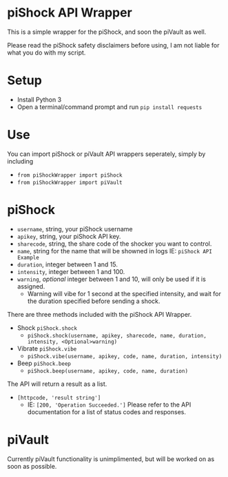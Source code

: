 # piShock API Wrapper
This is a simple wrapper for the piShock, and soon the piVault as well.

Please read the piShock safety disclaimers before using, I am not liable for what you do with my script.

# Setup
* Install Python 3
* Open a terminal/command prompt and run `pip install requests`

# Use
You can import piShock or piVault API wrappers seperately, simply by including 
* `from piShockWrapper import piShock`
* `from piShockWrapper import piVault`

# piShock
* `username`, string, your piShock username
* `apikey`, string, your piShock API key.
* `sharecode`, string, the share code of the shocker you want to control.
* `name`, string for the name that will be showned in logs IE: `piShock API Example`
* `duration`, integer between 1 and 15.
* `intensity`, integer between 1 and 100.
* `warning`, *optional* integer between 1 and 10, will only be used if it is assigned.
  - Warning will vibe for 1 second at the specified intensity, and wait for the duration specified before sending a shock.

There are three methods included with the piShock API Wrapper.
* Shock `piShock.shock`
  - `piShock.shock(username, apikey, sharecode, name, duration, intensity, <Optional>warning)`
* Vibrate `piShock.vibe`
  - `piShock.vibe(username, apikey, code, name, duration, intensity)`
* Beep `piShock.beep`
  - `piShock.beep(username, apikey, code, name, duration)`

The API will return a result as a list.
* `[httpcode, 'result string']`
  - IE: `[200, 'Operation Succeeded.']`
Please refer to the API documentation for a list of status codes and responses.

# piVault
Currently piVault functionality is unimplimented, but will be worked on as soon as possible.